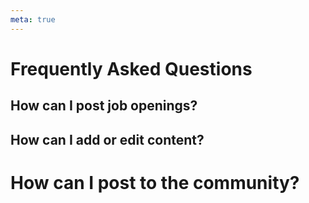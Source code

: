 ```yaml
---
meta: true
---
```


# Frequently Asked Questions

## How can I post job openings?

## How can I add or edit content?

# How can I post to the community?
